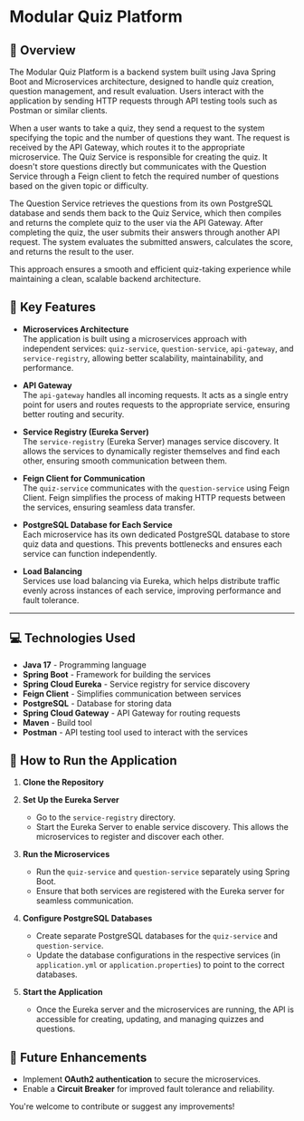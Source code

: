 # Modular Quiz Platform
## 📌 Overview

The  Modular Quiz Platform is a backend system built using Java Spring Boot and Microservices architecture, designed to handle quiz creation, question management, and result evaluation. Users interact with the application by sending HTTP requests through API testing tools such as Postman or similar clients.

When a user wants to take a quiz, they send a request to the system specifying the topic and the number of questions they want. The request is received by the API Gateway, which routes it to the appropriate microservice. The Quiz Service is responsible for creating the quiz. It doesn't store questions directly but communicates with the Question Service through a Feign client to fetch the required number of questions based on the given topic or difficulty.

The Question Service retrieves the questions from its own PostgreSQL database and sends them back to the Quiz Service, which then compiles and returns the complete quiz to the user via the API Gateway. After completing the quiz, the user submits their answers through another API request. The system evaluates the submitted answers, calculates the score, and returns the result to the user.

This approach ensures a smooth and efficient quiz-taking experience while maintaining a clean, scalable backend architecture.

## 🚀 Key Features

- **Microservices Architecture**  
The application is built using a microservices approach with independent services: `quiz-service`, `question-service`, `api-gateway`, and `service-registry`, allowing better scalability, maintainability, and performance.

- **API Gateway**  
The `api-gateway` handles all incoming requests. It acts as a single entry point for users and routes requests to the appropriate service, ensuring better routing and security.

- **Service Registry (Eureka Server)**  
The `service-registry` (Eureka Server) manages service discovery. It allows the services to dynamically register themselves and find each other, ensuring smooth communication between them.

- **Feign Client for Communication**  
The `quiz-service` communicates with the `question-service` using Feign Client. Feign simplifies the process of making HTTP requests between the services, ensuring seamless data transfer.

- **PostgreSQL Database for Each Service**  
Each microservice has its own dedicated PostgreSQL database to store quiz data and questions. This prevents bottlenecks and ensures each service can function independently.

- **Load Balancing**  
Services use load balancing via Eureka, which helps distribute traffic evenly across instances of each service, improving performance and fault tolerance.

---

## 💻 Technologies Used

- **Java 17** - Programming language
- **Spring Boot** - Framework for building the services
- **Spring Cloud Eureka** - Service registry for service discovery
- **Feign Client** - Simplifies communication between services
- **PostgreSQL** - Database for storing data
- **Spring Cloud Gateway** - API Gateway for routing requests
- **Maven** - Build tool
- **Postman** - API testing tool used to interact with the services


## 🚀 How to Run the Application

1. **Clone the Repository**  

2. **Set Up the Eureka Server**  
   - Go to the `service-registry` directory.
   - Start the Eureka Server to enable service discovery. This allows the microservices to register and discover each other.

2. **Run the Microservices**  
   - Run the `quiz-service` and `question-service` separately using Spring Boot.
   - Ensure that both services are registered with the Eureka server for seamless communication.

3. **Configure PostgreSQL Databases**  
   - Create separate PostgreSQL databases for the `quiz-service` and `question-service`.
   - Update the database configurations in the respective services (in `application.yml` or `application.properties`) to point to the correct databases.

4. **Start the Application**  
   - Once the Eureka server and the microservices are running, the API is accessible for creating, updating, and managing quizzes and questions.

## 🔮 Future Enhancements

- Implement **OAuth2 authentication** to secure the microservices.
- Enable a **Circuit Breaker** for improved fault tolerance and reliability.

You're welcome to contribute or suggest any improvements!




